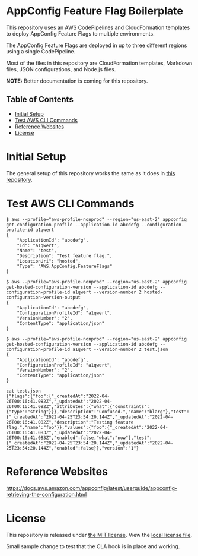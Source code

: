 # AppConfig Feature Flag Boilerplate

This repository uses an AWS CodePipelines and CloudFormation templates to deploy AppConfig Feature Flags to multiple environments.

The AppConfig Feature Flags are deployed in up to three different regions using a single CodePipeline.

Most of the files in this repository are CloudFormation templates, Markdown files, JSON configurations, and Node.js files.

**NOTE:** Better documentation is coming for this repository.

## Table of Contents

- [Initial Setup](#initial-setup)
- [Test AWS CLI Commands](#test-aws-cli-commands)
- [Reference Websites](#reference-websites)
- [License](#license)

# Initial Setup

The general setup of this repository works the same as it does in [this repository](https://github.com/WarnerMedia/aws-summit-atlanta-2022-demo/blob/main/v1/README.md).

# Test AWS CLI Commands

```
$ aws --profile="aws-profile-nonprod" --region="us-east-2" appconfig get-configuration-profile --application-id abcdefg --configuration-profile-id a1qwert
{
    "ApplicationId": "abcdefg",
    "Id": "a1qwert",
    "Name": "test",
    "Description": "Test feature flag.",
    "LocationUri": "hosted",
    "Type": "AWS.AppConfig.FeatureFlags"
}
```

```
$ aws --profile="aws-profile-nonprod" --region="us-east-2" appconfig get-hosted-configuration-version --application-id abcdefg --configuration-profile-id a1qwert --version-number 2 hosted-configuration-version-output
{
    "ApplicationId": "abcdefg",
    "ConfigurationProfileId": "a1qwert",
    "VersionNumber": "2",
    "ContentType": "application/json"
}
```

```
$ aws --profile="aws-profile-nonprod" --region="us-east-2" appconfig get-hosted-configuration-version --application-id abcdefg --configuration-profile-id a1qwert --version-number 2 test.json
{
    "ApplicationId": "abcdefg",
    "ConfigurationProfileId": "a1qwert",
    "VersionNumber": "2",
    "ContentType": "application/json"
}
```

```
cat test.json
{"flags":{"foo":{"_createdAt":"2022-04-26T00:16:41.082Z","_updatedAt":"2022-04-26T00:16:41.082Z","attributes":{"what":{"constraints":{"type":"string"}}},"description":"Confused.","name":"blarg"},"test":{"_createdAt":"2022-04-25T23:54:20.144Z","_updatedAt":"2022-04-26T00:16:41.082Z","description":"Testing feature flag.","name":"foo"}},"values":{"foo":{"_createdAt":"2022-04-26T00:16:41.083Z","_updatedAt":"2022-04-26T00:16:41.083Z","enabled":false,"what":"now"},"test":{"_createdAt":"2022-04-25T23:54:20.144Z","_updatedAt":"2022-04-25T23:54:20.144Z","enabled":false}},"version":"1"}
```

# Reference Websites

https://docs.aws.amazon.com/appconfig/latest/userguide/appconfig-retrieving-the-configuration.html

# License

This repository is released under [the MIT license](https://en.wikipedia.org/wiki/MIT_License).  View the [local license file](./LICENSE).

Small sample change to test that the CLA hook is in place and working.
